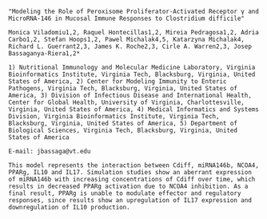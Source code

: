 
    
    
    "Modeling the Role of Peroxisome Proliferator-Activated Receptor γ and MicroRNA-146 in Mucosal Immune Responses to Clostridium difficile"
    
    Monica Viladomiu1,2, Raquel Hontecillas1,2, Mireia Pedragosa1,2, Adria Carbo1,2, Stefan Hoops1,2, Pawel Michalak4,5, Katarzyna Michalak4, Richard L. Guerrant2,3, James K. Roche2,3, Cirle A. Warren2,3, Josep Bassaganya-Riera1,2*
    
    1) Nutritional Immunology and Molecular Medicine Laboratory, Virginia Bioinformatics Institute, Virginia Tech, Blacksburg, Virginia, United States of America, 2) Center for Modeling Immunity to Enteric Pathogens, Virginia Tech, Blacksburg, Virginia, United States of America, 3) Division of Infectious Disease and International Health, Center for Global Health, University of Virginia, Charlottesville, Virginia, United States of America, 4) Medical Informatics and Systems Division, Virginia Bioinformatics Institute, Virginia Tech, Blacksburg, Virginia, United States of America, 5) Department of Biological Sciences, Virginia Tech, Blacksburg, Virginia, United States of America
    
    E-mail: jbassaga@vt.edu
    
    This model represents the interaction between Cdiff, miRNA146b, NCOA4, PPARg, IL10 and IL17. Simulation studies show an aberrant expression of miRNA146b with increasing concentrations of Cdiff over time, which results in decreased PPARg activation due to NCOA4 inhibition. As a final result, PPARg is unable to modulate effector and regulatory responses, since results show an upregulation of IL17 expression and downregulation of IL10 production.

